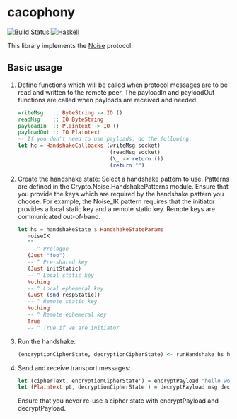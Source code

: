 # cacophony

[![Build Status](https://travis-ci.org/centromere/cacophony.svg?branch=master)](https://travis-ci.org/centromere/cacophony)
[![Haskell](http://b.repl.ca/v1/language-haskell-blue.png)](http://www.haskell.org)

This library implements the [Noise](https://github.com/trevp/noise/blob/master/noise.md) protocol.

## Basic usage

1. Define functions which will be called when protocol messages are to be read and written to the remote peer.
   The payloadIn and payloadOut functions are called when payloads are received and needed.
   ```haskell
   writeMsg   :: ByteString -> IO ()
   readMsg    :: IO ByteString
   payloadIn  :: Plaintext -> IO ()
   payloadOut :: IO Plaintext
   -- If you don't need to use payloads, do the following:
   let hc = HandshakeCallbacks (writeMsg socket)
                                (readMsg socket)
                                (\_ -> return ())
                                (return "")
   ```

2. Create the handshake state:
   Select a handshake pattern to use. Patterns are defined in the Crypto.Noise.HandshakePatterns module.
   Ensure that you provide the keys which are required by the handshake pattern you choose. For example,
   the Noise\_IK pattern requires that the initiator provides a local static key and a remote static key.
   Remote keys are communicated out-of-band.
   ```haskell
   let hs = handshakeState $ HandshakeStateParams
      noiseIK
      ""
      -- ^ Prologue
      (Just "foo")
      -- ^ Pre-shared key
      (Just initStatic)
      -- ^ Local static key
      Nothing
      -- ^ Local ephemeral key
      (Just (snd respStatic))
      -- ^ Remote static key
      Nothing
      -- ^ Remote ephemeral key
      True
      -- ^ True if we are initiator
   ```

3. Run the handshake:
   ```haskell
   (encryptionCipherState, decryptionCipherState) <- runHandshake hs hc
   ```

4. Send and receive transport messages:
   ```haskell
   let (cipherText, encryptionCipherState') = encryptPayload "hello world" encryptionCipherState
   let (Plaintext pt, decryptionCipherState') = decryptPayload msg decryptionCipherState
   ```
   Ensure that you never re-use a cipher state with encryptPayload and decryptPayload.
